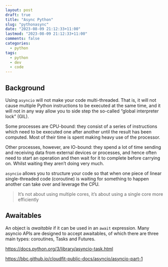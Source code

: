 ```yaml
---
layout: post
draft: true
title: "Async Python"
slug: "pythonasync"
date: "2023-08-09 21:12:33+11:00"
lastmod: "2023-08-09 21:12:33+11:00"
comments: false
categories:
  - python
tags:
  - python
  - dev
  - code
---
```


## Background

Using `asyncio` will not make your code multi-threaded. That is, it will not cause multiple Python instructions to be executed at the same time, and it will not in any way allow you to side step the so-called “global interpreter lock” (GIL).

Some processes are CPU-bound: they consist of a series of instructions which need to be executed one after another until the result has been computed. Most of their time is spent making heavy use of the processor.

Other processes, however, are IO-bound: they spend a lot of time sending and receiving data from external devices or processes, and hence often need to start an operation and then wait for it to complete before carrying on. Whilst waiting they aren’t doing very much.

`asyncio` allows you to structure your code so that when one piece of linear single-threaded code (coroutine) is waiting for something to happen another can take over and leverage the CPU.

> It’s not about using multiple cores, it’s about using a single core more efficiently


## Awaitables

An object is *awaitable* if it can be used in an `await` expression. Many asyncio APIs are designed to accept awaitables, of which there are three main types: coroutines, Tasks and Futures.



<https://docs.python.org/3/library/asyncio-task.html>


<https://bbc.github.io/cloudfit-public-docs/asyncio/asyncio-part-1>
